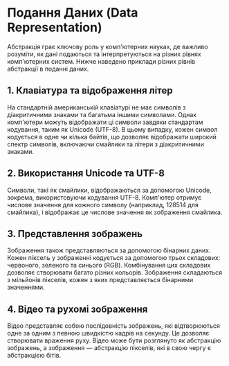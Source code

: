 # Подання Даних (Data Representation)

Абстракція грає ключову роль у комп'ютерних науках, де важливо розуміти, як дані подаються та інтерпретуються на різних рівнях комп'ютерних систем. Нижче наведено приклади різних рівнів абстракції в поданні даних.

## 1. Клавіатура та відображення літер

На стандартній американській клавіатурі не має символів з діакритичними знаками та багатьма іншими символами. Однак комп'ютери можуть відображати ці символи завдяки стандартам кодування, таким як Unicode (UTF-8). В цьому випадку, кожен символ кодується в одне чи кілька байтів, що дозволяє відображати широкий спектр символів, включаючи смайлики та літери з діакритичними знаками.

## 2. Використання Unicode та UTF-8

Символи, такі як смайлики, відображаються за допомогою Unicode, зокрема, використовуючи кодування UTF-8. Комп'ютер отримує числове значення для кожного символу (наприклад, 128514 для смайлика), і відображає це числове значення як зображення смайлика.

## 3. Представлення зображень

Зображення також представляються за допомогою бінарних даних. Кожен піксель у зображенні кодується за допомогою трьох складових: червоного, зеленого та синього (RGB). Комбінування цих складових дозволяє створювати багато різних кольорів. Зображення складаються з мільйонів пікселів, кожен з яких представляється бінарними значеннями.

## 4. Відео та рухомі зображення

Відео представляє собою послідовність зображень, які відтворюються одне за одним з певною швидкістю кадрів на секунду. Це дозволяє створювати враження руху. Відео може бути розглянуто як абстракцію зображень, а зображення — абстракцію пікселів, які в свою чергу є абстракцією бітів.
